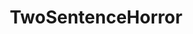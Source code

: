 ---
title: TwoSentenceHorror
crosslinks:
- nosleep
- shortscarystories
- AskReddit
- Petrifyingpoetry
- madlads
- shittynosleep
- shortscarystoriesooc
- ShortSadStories
- Jokes
- SCP
- funny
- ImaginaryLeviathans
- Showerthoughts
- wholesomemes
- sleepyskeletons
- TrueScaryStories
- memes
- onesentencehorror
- armenia
- Wholesomenosleep
---